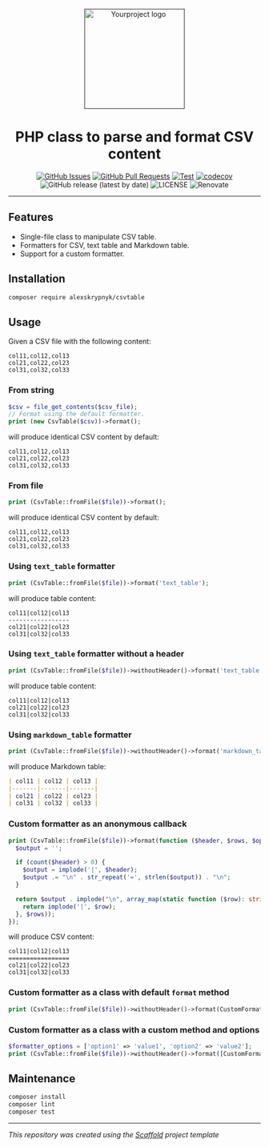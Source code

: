 <p align="center">
  <a href="" rel="noopener">
  <img width=200px height=200px src="https://placehold.jp/000000/ffffff/200x200.png?text=CsvTable&css=%7B%22border-radius%22%3A%22%20100px%22%7D" alt="Yourproject logo"></a>
</p>

<h1 align="center">PHP class to parse and format CSV content</h1>

<div align="center">

[![GitHub Issues](https://img.shields.io/github/issues/AlexSkrypnyk/CsvTable.svg)](https://github.com/AlexSkrypnyk/CsvTable/issues)
[![GitHub Pull Requests](https://img.shields.io/github/issues-pr/AlexSkrypnyk/CsvTable.svg)](https://github.com/AlexSkrypnyk/CsvTable/pulls)
[![Test](https://github.com/AlexSkrypnyk/CsvTable/actions/workflows/test-php.yml/badge.svg)](https://github.com/AlexSkrypnyk/CsvTable/actions/workflows/test-php.yml)
[![codecov](https://codecov.io/gh/AlexSkrypnyk/CsvTable/graph/badge.svg?token=7WEB1IXBYT)](https://codecov.io/gh/AlexSkrypnyk/CsvTable)
![GitHub release (latest by date)](https://img.shields.io/github/v/release/AlexSkrypnyk/CsvTable)
![LICENSE](https://img.shields.io/github/license/AlexSkrypnyk/CsvTable)
![Renovate](https://img.shields.io/badge/renovate-enabled-green?logo=renovatebot)

</div>

---

## Features

- Single-file class to manipulate CSV table.
- Formatters for CSV, text table and Markdown table.
- Support for a custom formatter.

## Installation

```bash
composer require alexskrypnyk/csvtable
```    

## Usage

Given a CSV file with the following content:
```csv
col11,col12,col13
col21,col22,col23
col31,col32,col33      
```

### From string

```php
$csv = file_get_contents($csv_file);
// Format using the default formatter.
print (new CsvTable($csv))->format();
```
will produce identical CSV content by default:
```csv
col11,col12,col13
col21,col22,col23
col31,col32,col33      
```

### From file

```php
print (CsvTable::fromFile($file))->format();
```
will produce identical CSV content by default:
```csv
col11,col12,col13
col21,col22,col23
col31,col32,col33
```

### Using `text_table` formatter

```php
print (CsvTable::fromFile($file))->format('text_table');
```
will produce table content:
```csv
col11|col12|col13
-----------------
col21|col22|col23
col31|col32|col33     
```

### Using `text_table` formatter without a header

```php
print (CsvTable::fromFile($file))->withoutHeader()->format('text_table');
```
will produce table content:
```csv
col11|col12|col13
col21|col22|col23
col31|col32|col33     
```

### Using `markdown_table` formatter

```php
print (CsvTable::fromFile($file))->withoutHeader()->format('markdown_table');
```
will produce Markdown table:
```markdown
| col11 | col12 | col13 |
|-------|-------|-------|
| col21 | col22 | col23 |
| col31 | col32 | col33 |     
```

### Custom formatter as an anonymous callback

```php
print (CsvTable::fromFile($file))->format(function ($header, $rows, $options) {
  $output = '';

  if (count($header) > 0) {
    $output = implode('|', $header);
    $output .= "\n" . str_repeat('=', strlen($output)) . "\n";
  }

  return $output . implode("\n", array_map(static function ($row): string {
    return implode('|', $row);
  }, $rows));
});
```
will produce CSV content:
```csv
col11|col12|col13
=================
col21|col22|col23
col31|col32|col33     
```

### Custom formatter as a class with default `format` method

```php
print (CsvTable::fromFile($file))->withoutHeader()->format(CustomFormatter::class);
```

### Custom formatter as a class with a custom method and options

```php
$formatter_options = ['option1' => 'value1', 'option2' => 'value2'];
print (CsvTable::fromFile($file))->withoutHeader()->format([CustomFormatter::class, 'customFormat'], $formatter_options);
```

## Maintenance

```bash
composer install
composer lint
composer test
```
---
_This repository was created using the [Scaffold](https://getscaffold.dev/) project template_
